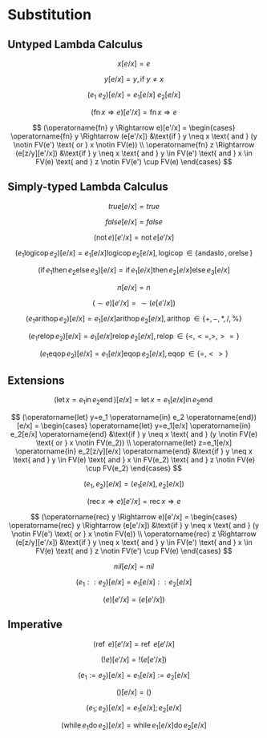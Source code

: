 # Substitution
## Untyped Lambda Calculus
$$
x[e/x] = e
$$

$$
y[e/x] = y, \text{if } y \neq x
$$

$$
(e_1\ e_2)[e/x] = e_1[e/x]\ e_2[e/x]
$$

$$
(\operatorname{fn} x \Rightarrow e)[e'/x] = \operatorname{fn} x \Rightarrow e
$$

$$
(\operatorname{fn} y \Rightarrow e)[e'/x] = 
\begin{cases}
\operatorname{fn} y \Rightarrow (e[e'/x]) &\text{if } y \neq x \text{ and } (y \notin FV(e') \text{ or } x \notin FV(e)) \\
\operatorname{fn} z \Rightarrow (e[z/y][e'/x]) &\text{if } y \neq x \text{ and } y \in FV(e') \text{ and } x \in FV(e) \text{ and } z \notin FV(e') \cup FV(e)
\end{cases}
$$

## Simply-typed Lambda Calculus
$$
true[e/x] = true
$$

$$
false[e/x] = false
$$

$$
(\operatorname{not} e)[e'/x] = \operatorname{not} e[e'/x]
$$

$$
(e_1 \operatorname{logicop} e_2)[e/x] = e_1[e/x] \operatorname{logicop} e_2[e/x], \operatorname{logicop} \in \{\operatorname{andaslo}, \operatorname{orelse}\}
$$

$$
(\operatorname{if} e_1 \operatorname{then} e_2 \operatorname{else} e_3)[e/x] = \operatorname{if} e_1[e/x] \operatorname{then} e_2[e/x] \operatorname{else} e_3[e/x]
$$

$$
n[e/x] = n
$$

$$
(\sim e)[e'/x] = \sim (e[e'/x])
$$

$$
(e_1 \operatorname{arithop} e_2)[e/x] = e_1[e/x] \operatorname{arithop} e_2[e/x], \operatorname{arithop} \in \{+, -, *, /, \%\}
$$

$$
(e_1 \operatorname{relop} e_2)[e/x] = e_1[e/x] \operatorname{relop} e_2[e/x], \operatorname{relop} \in \{<, <=, >, >=\}
$$

$$
(e_1 \operatorname{eqop} e_2)[e/x] = e_1[e/x] \operatorname{eqop} e_2[e/x], \operatorname{eqop} \in \{=, <>\}
$$

## Extensions
$$
(\operatorname{let} x=e_1 \operatorname{in} e_2 \operatorname{end})[e/x] = \operatorname{let} x=e_1[e/x] \operatorname{in} e_2 \operatorname{end}
$$

$$
(\operatorname{let} y=e_1 \operatorname{in} e_2 \operatorname{end})[e/x] = 
\begin{cases}
\operatorname{let} y=e_1[e/x] \operatorname{in} e_2[e/x] \operatorname{end} &\text{if } y \neq x \text{ and } (y \notin FV(e) \text{ or } x \notin FV(e_2)) \\
\operatorname{let} z=e_1[e/x] \operatorname{in} e_2[z/y][e/x] \operatorname{end} &\text{if } y \neq x \text{ and } y \in FV(e) \text{ and } x \in FV(e_2) \text{ and } z \notin FV(e) \cup FV(e_2)
\end{cases}
$$

$$
(e_1, e_2)[e/x] = (e_1[e/x], e_2[e/x])
$$

$$
(\operatorname{rec} x \Rightarrow e)[e'/x] = \operatorname{rec} x \Rightarrow e
$$

$$
(\operatorname{rec} y \Rightarrow e)[e'/x] = 
\begin{cases}
\operatorname{rec} y \Rightarrow (e[e'/x]) &\text{if } y \neq x \text{ and } (y \notin FV(e') \text{ or } x \notin FV(e)) \\
\operatorname{rec} z \Rightarrow (e[z/y][e'/x]) &\text{if } y \neq x \text{ and } y \in FV(e') \text{ and } x \in FV(e) \text{ and } z \notin FV(e') \cup FV(e)
\end{cases}
$$

$$
nil[e/x] = nil
$$

$$
(e_1 :: e_2)[e/x] = e_1[e/x] :: e_2[e/x]
$$

$$
(e)[e'/x] = (e[e'/x])
$$

## Imperative
$$
(\operatorname{ref}\ e)[e'/x] = \operatorname{ref}\ e[e'/x]
$$

$$
(!e)[e'/x] = !(e[e'/x])
$$

$$
(e_1 := e_2)[e/x] = e_1[e/x] := e_2[e/x]
$$

$$
()[e/x] = ()
$$

$$
(e_1;e_2)[e/x] = e_1[e/x];e_2[e/x]
$$

$$
(\operatorname{while} e_1 \operatorname{do} e_2)[e/x] = \operatorname{while} e_1[e/x] \operatorname{do} e_2[e/x]
$$
